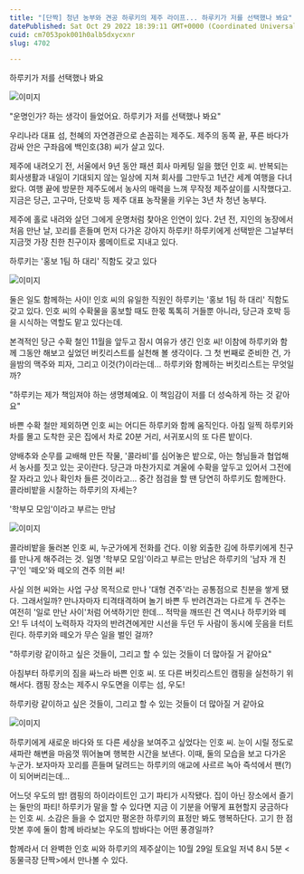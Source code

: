 ```yaml
---
title: "[단짝] 청년 농부와 견공 하루키의 제주 라이프... 하루키가 저를 선택했나 봐요"
datePublished: Sat Oct 29 2022 18:39:11 GMT+0000 (Coordinated Universal Time)
cuid: cm7053pok001h0alb5dxycxnr
slug: 4702

---
```



하루키가 저를 선택했나 봐요

![이미지](https://cdn.hashnode.com/res/hashnode/image/upload/v1739257650731/66833f66-1562-4afe-ab5a-7dc90d53e224.jpeg)

"운명인가? 하는 생각이 들었어요. 하루키가 저를 선택했나 봐요"

우리나라 대표 섬, 천혜의 자연경관으로 손꼽히는 제주도. 제주의 동쪽 끝, 푸른 바다가 감싸 안은 구좌읍에 백인호(38) 씨가 살고 있다.

제주에 내려오기 전, 서울에서 9년 동안 패션 회사 마케팅 일을 했던 인호 씨. 반복되는 회사생활과 내일이 기대되지 않는 일상에 지쳐 회사를 그만두고 1년간 세계 여행을 다녀왔다. 여행 끝에 방문한 제주도에서 농사의 매력을 느껴 무작정 제주살이를 시작했다고. 지금은 당근, 고구마, 단호박 등 제주 대표 농작물을 키우는 3년 차 청년 농부다.

제주에 홀로 내려와 살던 그에게 운명처럼 찾아온 인연이 있다. 2년 전, 지인의 농장에서 처음 만난 날, 꼬리를 흔들며 먼저 다가온 강아지 하루키! 하루키에게 선택받은 그날부터 지금껏 가장 친한 친구이자 룸메이트로 지내고 있다.

하루키는 '홍보 1팀 하 대리' 직함도 갖고 있다

![이미지](https://cdn.hashnode.com/res/hashnode/image/upload/v1739257652599/71323e2d-2421-4d3f-b8ce-a5589fc1f04a.jpeg)

둘은 일도 함께하는 사이! 인호 씨의 유일한 직원인 하루키는 '홍보 1팀 하 대리' 직함도 갖고 있다. 인호 씨의 수확물을 홍보할 때도 한몫 톡톡히 거들뿐 아니라, 당근과 호박 등을 시식하는 역할도 맡고 있다는데.

본격적인 당근 수확 철인 11월을 앞두고 잠시 여유가 생긴 인호 씨! 이참에 하루키와 함께 그동안 해보고 싶었던 버킷리스트를 실천해 볼 생각이다. 그 첫 번째로 준비한 건, 가을밤의 맥주와 피자, 그리고 이것(?)이라는데... 하루키와 함께하는 버킷리스트는 무엇일까?

"하루키는 제가 책임져야 하는 생명체예요. 이 책임감이 저를 더 성숙하게 하는 것 같아요"

바쁜 수확 철만 제외하면 인호 씨는 어디든 하루키와 함께 움직인다. 아침 일찍 하루키와 차를 몰고 도착한 곳은 집에서 차로 20분 거리, 서귀포시의 또 다른 밭이다.

양배추와 순무를 교배해 만든 작물, '콜라비'를 심어놓은 밭으로, 아는 형님들과 협업해서 농사를 짓고 있는 곳이란다. 당근과 마찬가지로 겨울에 수확을 앞두고 있어서 그전에 잘 자라고 있나 확인차 들른 것이라고... 중간 점검을 할 땐 당연히 하루키도 함께한다. 콜라비밭을 시찰하는 하루키의 자세는?

'학부모 모임'이라고 부르는 만남

![이미지](https://cdn.hashnode.com/res/hashnode/image/upload/v1739257654524/9c206560-3cc5-48a4-b260-5f4300e9a91c.jpeg)

콜라비밭을 둘러본 인호 씨, 누군가에게 전화를 건다. 이왕 외출한 김에 하루키에게 친구를 만나게 해주려는 것. 일명 '학부모 모임'이라고 부르는 만남은 하루키의 '남자 개 친구'인 '떼오'와 떼오의 견주 의현 씨!

사실 의현 씨와는 사업 구상 목적으로 만나 '대형 견주'라는 공통점으로 친분을 쌓게 됐다. 그래서일까? 만나자마자 티격태격하며 놀기 바쁜 두 반려견과는 다르게 두 견주는 여전히 '일로 만난 사이'처럼 어색하기만 한데... 적막을 깨뜨린 건 역시나 하루키와 떼오! 두 녀석이 노력하자 각자의 반려견에게만 시선을 두던 두 사람이 동시에 웃음을 터트린다. 하루키와 떼오가 무슨 일을 벌인 걸까?

"하루키랑 같이하고 싶은 것들이, 그리고 할 수 있는 것들이 더 많아질 거 같아요"

아침부터 하루키의 짐을 싸느라 바쁜 인호 씨. 또 다른 버킷리스트인 캠핑을 실천하기 위해서다. 캠핑 장소는 제주시 우도면을 이루는 섬, 우도!

하루키랑 같이하고 싶은 것들이, 그리고 할 수 있는 것들이 더 많아질 거 같아요

![이미지](https://cdn.hashnode.com/res/hashnode/image/upload/v1739257656512/bc15780c-3d5d-40c6-9b60-46f712cc28a5.jpeg)

하루키에게 새로운 바다와 또 다른 세상을 보여주고 싶었다는 인호 씨. 눈이 시릴 정도로 새파란 해변을 마음껏 뛰어놀며 행복한 시간을 보낸다. 이때, 둘의 모습을 보고 다가온 누군가. 보자마자 꼬리를 흔들며 달려드는 하루키의 애교에 사르르 녹아 즉석에서 팬(?)이 되어버리는데...

어느덧 우도의 밤! 캠핑의 하이라이트인 고기 파티가 시작됐다. 집이 아닌 장소에서 즐기는 둘만의 파티! 하루키가 말을 할 수 있다면 지금 이 기분을 어떻게 표현할지 궁금하다는 인호 씨. 소감은 들을 수 없지만 평온한 하루키의 표정만 봐도 행복하단다. 고기 한 점 맛본 후에 둘이 함께 바라보는 우도의 밤바다는 어떤 풍경일까?

함께라서 더 완벽한 인호 씨와 하루키의 제주살이는 10월 29일 토요일 저녁 8시 5분 <동물극장 단짝>에서 만나볼 수 있다.